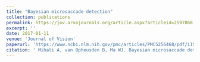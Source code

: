 ```yaml
---
title: "Bayesian microsaccade detection"
collection: publications
permalink: https://jov.arvojournals.org/article.aspx?articleid=2597868
excerpt: ''
date: 2017-01-11
venue: 'Journal of Vision'
paperurl: 'https://www.ncbi.nlm.nih.gov/pmc/articles/PMC5256468/pdf/i1534-7362-17-1-13.pdf'
citation: ' Mihali A, van Opheusden B, Ma WJ. Bayesian microsaccade detection. J Vis. 2017 Jan 1;17(1):13. doi: 10.1167/17.1.13. PMID: 28114483; PMCID: PMC5256468.'
---
```


